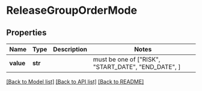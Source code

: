 # ReleaseGroupOrderMode


## Properties
Name | Type | Description | Notes
------------ | ------------- | ------------- | -------------
**value** | **str** |  |  must be one of ["RISK", "START_DATE", "END_DATE", ]

[[Back to Model list]](../README.md#documentation-for-models) [[Back to API list]](../README.md#documentation-for-api-endpoints) [[Back to README]](../README.md)


